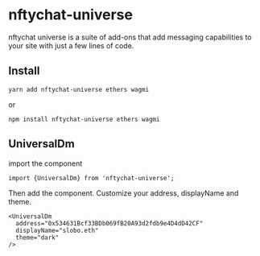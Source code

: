 # nftychat-universe
nftychat universe is a suite of add-ons that add messaging
capabilities to your site with just a few lines of code.

## Install
```
yarn add nftychat-universe ethers wagmi
```
or
```
npm install nftychat-universe ethers wagmi
```

## UniversalDm
import the component
```
import {UniversalDm} from 'nftychat-universe';
```

Then add the component. Customize your address, displayName and theme.
```
<UniversalDm
  address="0x534631Bcf33BDb069fB20A93d2fdb9e4D4dD42CF"
  displayName="slobo.eth"
  theme="dark"
/>
```

